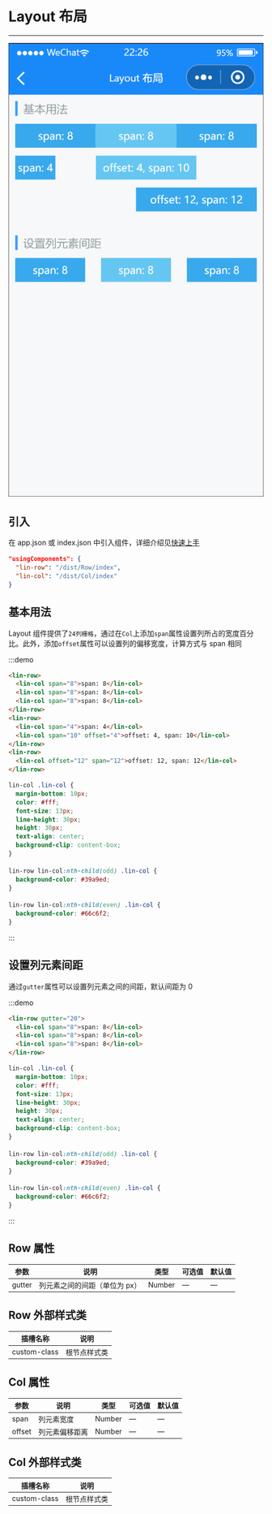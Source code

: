 # Layout 布局

---

 <div class="demo-outer-container">
     <div class="demo-inner-container">
        <div class="demo-content">
            <img class="demo-image" src='../../componentImage/layout.png' />
        </div>
     </div>
 </div>

## 引入

在 app.json 或 index.json 中引入组件，详细介绍见[快速上手](/#/start)

```json
"usingComponents": {
  "lin-row": "/dist/Row/index",
  "lin-col": "/dist/Col/index"
}
```

## 基本用法

Layout 组件提供了`24列栅格`，通过在`Col`上添加`span`属性设置列所占的宽度百分比。此外，添加`offset`属性可以设置列的偏移宽度，计算方式与 span 相同

:::demo

```html
<lin-row>
  <lin-col span="8">span: 8</lin-col>
  <lin-col span="8">span: 8</lin-col>
  <lin-col span="8">span: 8</lin-col>
</lin-row>
<lin-row>
  <lin-col span="4">span: 4</lin-col>
  <lin-col span="10" offset="4">offset: 4, span: 10</lin-col>
</lin-row>
<lin-row>
  <lin-col offset="12" span="12">offset: 12, span: 12</lin-col>
</lin-row>
```

```css
lin-col .lin-col {
  margin-bottom: 10px;
  color: #fff;
  font-size: 13px;
  line-height: 30px;
  height: 30px;
  text-align: center;
  background-clip: content-box;
}

lin-row lin-col:nth-child(odd) .lin-col {
  background-color: #39a9ed;
}

lin-row lin-col:nth-child(even) .lin-col {
  background-color: #66c6f2;
}
```

:::

## 设置列元素间距

通过`gutter`属性可以设置列元素之间的间距，默认间距为 0

:::demo

```html
<lin-row gutter="20">
  <lin-col span="8">span: 8</lin-col>
  <lin-col span="8">span: 8</lin-col>
  <lin-col span="8">span: 8</lin-col>
</lin-row>
```

```css
lin-col .lin-col {
  margin-bottom: 10px;
  color: #fff;
  font-size: 13px;
  line-height: 30px;
  height: 30px;
  text-align: center;
  background-clip: content-box;
}

lin-row lin-col:nth-child(odd) .lin-col {
  background-color: #39a9ed;
}

lin-row lin-col:nth-child(even) .lin-col {
  background-color: #66c6f2;
}
```

:::

## Row 属性

| 参数   | 说明                          | 类型   | 可选值 | 默认值 |
| ------ | ----------------------------- | ------ | ------ | ------ |
| gutter | 列元素之间的间距（单位为 px） | Number | —      | —      |

## Row 外部样式类

| 插槽名称     | 说明         |
| ------------ | ------------ |
| custom-class | 根节点样式类 |

## Col 属性

| 参数   | 说明           | 类型   | 可选值 | 默认值 |
| ------ | -------------- | ------ | ------ | ------ |
| span   | 列元素宽度     | Number | —      | —      |
| offset | 列元素偏移距离 | Number | —      | —      |

## Col 外部样式类

| 插槽名称     | 说明         |
| ------------ | ------------ |
| custom-class | 根节点样式类 |

